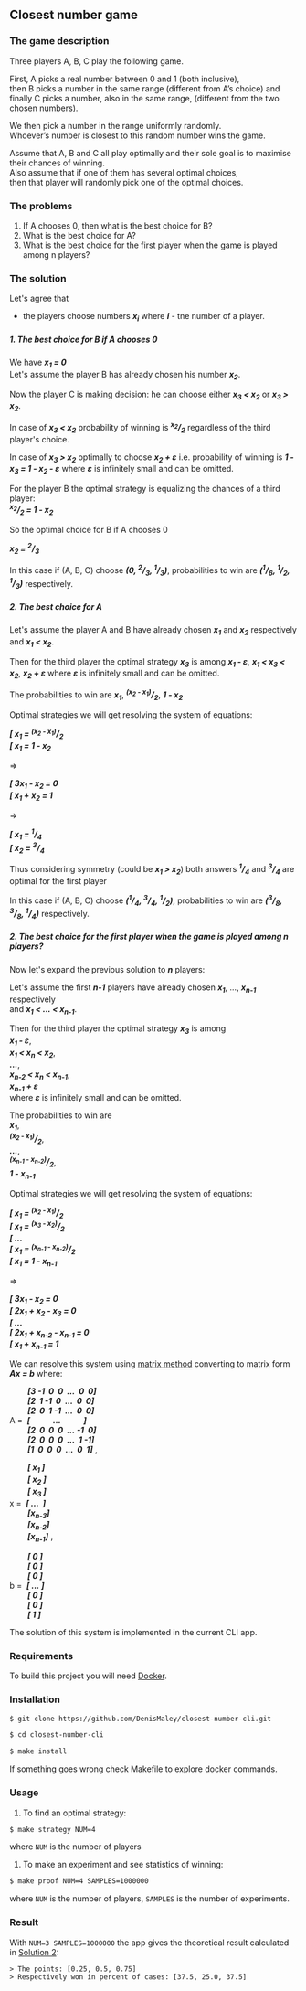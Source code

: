 ## Closest number game
### The game description

Three players A, B, C play the following game. 

First, A picks a real number between 0 and 1 (both inclusive),  
then B picks a number in the same range (different from A’s choice) and  
finally C picks a number, also in the same range, (different from the two chosen numbers). 

We then pick a number in the range uniformly randomly.  
Whoever’s number is closest to this random number wins the game. 

Assume that A, B and C all play optimally and their sole goal is to maximise their chances of winning.  
Also assume that if one of them has several optimal choices,  
then that player will randomly pick one of the optimal choices.

### The problems

1. If A chooses 0, then what is the best choice for B?
2. What is the best choice for A?
3. What is the best choice for the first player when the game is played among n players?

### The solution

Let's agree that 
* the players choose numbers ***x<sub>i</sub>*** where ***i*** - tne number of a player.

##### 1. The best choice for B if A chooses 0

We have ***x<sub>1</sub> = 0***  
Let's assume the player B has already chosen his number ***x<sub>2</sub>***.

Now the player C is making decision: he can choose either 
***x<sub>3</sub> < x<sub>2</sub>*** or 
***x<sub>3</sub> > x<sub>2</sub>***.

In case of ***x<sub>3</sub> < x<sub>2</sub>*** probability of winning is 
***<sup>x<sub>2</sub></sup>/<sub>2</sub>*** regardless of the third player's choice.

In case of ***x<sub>3</sub> > x<sub>2</sub>*** optimally to choose 
***x<sub>2</sub> + &epsilon;*** i.e.
probability of winning is ***1 - x<sub>3</sub> = 1 - x<sub>2</sub> - &epsilon;*** 
where ***&epsilon;*** is infinitely small and can be omitted.

For the player B the optimal strategy is equalizing the chances of a third player:  
***<sup>x<sub>2</sub></sup>/<sub>2</sub> = 1 - x<sub>2</sub>***  

So the optimal choice for B if A chooses 0 

***x<sub>2</sub> = <sup>2</sup>/<sub>3</sub>***

In this case if (A, B, C) choose ***(0, <sup>2</sup>/<sub>3</sub>, <sup>1</sup>/<sub>3</sub>)***,
probabilities to win are 
***(<sup>1</sup>/<sub>6</sub>, <sup>1</sup>/<sub>2</sub>, <sup>1</sup>/<sub>3</sub>)*** respectively.

##### 2. The best choice for A

Let's assume the player A and B have already 
chosen ***x<sub>1</sub>*** and ***x<sub>2</sub>*** respectively  
and ***x<sub>1</sub> < x<sub>2</sub>***.

Then for the third player the optimal strategy ***x<sub>3</sub>*** is among
***x<sub>1</sub> - &epsilon;***, 
***x<sub>1</sub> < x<sub>3</sub> < x<sub>2</sub>***,
***x<sub>2</sub> + &epsilon;*** 
where ***&epsilon;*** is infinitely small and can be omitted.

The probabilities to win are
***x<sub>1</sub>***, 
***<sup>(x<sub>2</sub> - x<sub>1</sub>)</sup>/<sub>2</sub>***,
***1 - x<sub>2</sub>*** 
 
Optimal strategies we will get resolving the system of equations:
 
***[ x<sub>1</sub> = <sup>(x<sub>2</sub> - x<sub>1</sub>)</sup>/<sub>2</sub>***  
***[ x<sub>1</sub> = 1 - x<sub>2</sub>***

=>

***[ 3x<sub>1</sub> - x<sub>2</sub> = 0***  
***[ x<sub>1</sub> + x<sub>2</sub> = 1***

=>

***[ x<sub>1</sub> = <sup>1</sup>/<sub>4</sub>***  
***[ x<sub>2</sub> = <sup>3</sup>/<sub>4</sub>***

Thus considering symmetry (could be ***x<sub>1</sub> > x<sub>2</sub>***) both answers 
***<sup>1</sup>/<sub>4</sub>*** and ***<sup>3</sup>/<sub>4</sub>*** are optimal for the first player

In this case if (A, B, C) choose 
***(<sup>1</sup>/<sub>4</sub>, <sup>3</sup>/<sub>4</sub>, <sup>1</sup>/<sub>2</sub>)***,
probabilities to win are 
***(<sup>3</sup>/<sub>8</sub>, <sup>3</sup>/<sub>8</sub>, <sup>1</sup>/<sub>4</sub>)*** respectively.

##### 2. The best choice for the first player when the game is played among n players?

Now let's expand the previous solution to ***n*** players:

Let's assume the first ***n-1*** players have already 
chosen ***x<sub>1</sub>***, ..., ***x<sub>n-1</sub>*** respectively  
and ***x<sub>1</sub> < ... < x<sub>n-1</sub>***.

Then for the third player the optimal strategy ***x<sub>3</sub>*** is among  
***x<sub>1</sub> - &epsilon;***,  
***x<sub>1</sub> < x<sub>n</sub> < x<sub>2</sub>***,  
***...***,  
***x<sub>n-2</sub> < x<sub>n</sub> < x<sub>n-1</sub>***,  
***x<sub>n-1</sub> + &epsilon;***   
where ***&epsilon;*** is infinitely small and can be omitted.

The probabilities to win are  
***x<sub>1</sub>***,  
***<sup>(x<sub>2</sub> - x<sub>1</sub>)</sup>/<sub>2</sub>***,  
***...***,  
***<sup>(x<sub>n-1</sub> - x<sub>n-2</sub>)</sup>/<sub>2</sub>***,  
***1 - x<sub>n-1</sub>*** 
 
Optimal strategies we will get resolving the system of equations:
 
***[ x<sub>1</sub> = <sup>(x<sub>2</sub> - x<sub>1</sub>)</sup>/<sub>2</sub>***  
***[ x<sub>1</sub> = <sup>(x<sub>3</sub> - x<sub>2</sub>)</sup>/<sub>2</sub>***  
***[ ...***  
***[ x<sub>1</sub> = <sup>(x<sub>n-1</sub> - x<sub>n-2</sub>)</sup>/<sub>2</sub>***  
***[ x<sub>1</sub> = 1 - x<sub>n-1</sub>***

=>

***[ 3x<sub>1</sub> - x<sub>2</sub> = 0***  
***[ 2x<sub>1</sub> + x<sub>2</sub> - x<sub>3</sub> = 0***  
***[ ...***  
***[ 2x<sub>1</sub> + x<sub>n-2</sub> - x<sub>n-1</sub> = 0***  
***[ x<sub>1</sub> + x<sub>n-1</sub> = 1***

We can resolve this system  using 
[matrix method][Matrix method] 
converting to matrix form ***Ax = b*** where:

&nbsp;&nbsp;&nbsp;&nbsp;&nbsp;&nbsp;&nbsp;&nbsp;***[3&nbsp;-1&nbsp;&nbsp;0&nbsp;&nbsp;0&nbsp;&nbsp;...&nbsp;&nbsp;0&nbsp;&nbsp;0]***  
&nbsp;&nbsp;&nbsp;&nbsp;&nbsp;&nbsp;&nbsp;&nbsp;***[2&nbsp;&nbsp;1&nbsp;-1&nbsp;&nbsp;0&nbsp;&nbsp;...&nbsp;&nbsp;0&nbsp;&nbsp;0]***  
&nbsp;&nbsp;&nbsp;&nbsp;&nbsp;&nbsp;&nbsp;&nbsp;***[2&nbsp;&nbsp;0&nbsp;&nbsp;1&nbsp;-1&nbsp;&nbsp;...&nbsp;&nbsp;0&nbsp;&nbsp;0]***  
A&nbsp;=&nbsp;&nbsp;***[&nbsp;&nbsp;&nbsp;&nbsp;&nbsp;&nbsp;&nbsp;&nbsp;&nbsp;&nbsp;&nbsp;&nbsp;...&nbsp;&nbsp;&nbsp;&nbsp;&nbsp;&nbsp;&nbsp;&nbsp;&nbsp;&nbsp;&nbsp;&nbsp;]***    
&nbsp;&nbsp;&nbsp;&nbsp;&nbsp;&nbsp;&nbsp;&nbsp;***[2&nbsp;&nbsp;0&nbsp;&nbsp;0&nbsp;&nbsp;0&nbsp;&nbsp;...&nbsp;-1&nbsp;&nbsp;0]***  
&nbsp;&nbsp;&nbsp;&nbsp;&nbsp;&nbsp;&nbsp;&nbsp;***[2&nbsp;&nbsp;0&nbsp;&nbsp;0&nbsp;&nbsp;0&nbsp;&nbsp;...&nbsp;&nbsp;1&nbsp;-1]***  
&nbsp;&nbsp;&nbsp;&nbsp;&nbsp;&nbsp;&nbsp;&nbsp;***[1&nbsp;&nbsp;0&nbsp;&nbsp;0&nbsp;&nbsp;0&nbsp;&nbsp;...&nbsp;&nbsp;0&nbsp;&nbsp;1]***   ,

&nbsp;&nbsp;&nbsp;&nbsp;&nbsp;&nbsp;&nbsp;&nbsp;***[&nbsp;x<sub>1</sub>&nbsp;]***  
&nbsp;&nbsp;&nbsp;&nbsp;&nbsp;&nbsp;&nbsp;&nbsp;***[&nbsp;x<sub>2</sub>&nbsp;]***  
&nbsp;&nbsp;&nbsp;&nbsp;&nbsp;&nbsp;&nbsp;&nbsp;***[&nbsp;x<sub>3</sub>&nbsp;]***  
x&nbsp;=&nbsp;&nbsp;***[&nbsp;...&nbsp;&nbsp;]***  
&nbsp;&nbsp;&nbsp;&nbsp;&nbsp;&nbsp;&nbsp;&nbsp;***[x<sub>n-3</sub>]***  
&nbsp;&nbsp;&nbsp;&nbsp;&nbsp;&nbsp;&nbsp;&nbsp;***[x<sub>n-2</sub>]***  
&nbsp;&nbsp;&nbsp;&nbsp;&nbsp;&nbsp;&nbsp;&nbsp;***[x<sub>n-1</sub>]***  ,

&nbsp;&nbsp;&nbsp;&nbsp;&nbsp;&nbsp;&nbsp;&nbsp;***[&nbsp;0&nbsp;]***  
&nbsp;&nbsp;&nbsp;&nbsp;&nbsp;&nbsp;&nbsp;&nbsp;***[&nbsp;0&nbsp;]***  
&nbsp;&nbsp;&nbsp;&nbsp;&nbsp;&nbsp;&nbsp;&nbsp;***[&nbsp;0&nbsp;]***  
b&nbsp;=&nbsp;&nbsp;***[&nbsp;...&nbsp;]***  
&nbsp;&nbsp;&nbsp;&nbsp;&nbsp;&nbsp;&nbsp;&nbsp;***[&nbsp;0&nbsp;]***  
&nbsp;&nbsp;&nbsp;&nbsp;&nbsp;&nbsp;&nbsp;&nbsp;***[&nbsp;0&nbsp;]***  
&nbsp;&nbsp;&nbsp;&nbsp;&nbsp;&nbsp;&nbsp;&nbsp;***[&nbsp;1&nbsp;]***  

The solution of this system is implemented in the current CLI app.
### Requirements

To build this project you will need [Docker][Docker Install].

### Installation
```bash
$ git clone https://github.com/DenisMaley/closest-number-cli.git
```
```bash
$ cd closest-number-cli
```
```bash
$ make install
```

If something goes wrong check Makefile to explore docker commands.

### Usage
1. To find an optimal strategy:
```bash
$ make strategy NUM=4
```
where `NUM` is the number of players

1. To make an experiment and see statistics of winning:
```bash
$ make proof NUM=4 SAMPLES=1000000
```
where `NUM` is the number of players, `SAMPLES` is the number of experiments.

### Result

With `NUM=3 SAMPLES=1000000` the app gives the theoretical result calculated in [Solution 2](#2-the-best-choice-for-a):

```
> The points: [0.25, 0.5, 0.75]
> Respectively won in percent of cases: [37.5, 25.0, 37.5]
```

[Docker Install]:  https://docs.docker.com/install/
[Matrix method]:  https://en.wikipedia.org/wiki/System_of_linear_equations#Matrix_solution
